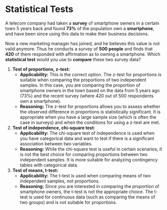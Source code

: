 # Statistical Tests

A telecom company had taken a **survey** of smartphone owners in a certain town 5 years back and found **73%** of the population own a **smartphone**, and have been since using this data to make their business decisions.

Now a new marketing manager has joined, and he believes this value is not valid anymore. Thus he conducts a survey of **500 people** and finds that **420** of them responded with affirmation as to owning a smartphone.  Which **statistical test** would you use to **compare** these two survey data?



1. **Test of proportions, z-test:**
   * **Applicability:** This is the correct option. The z-test for proportions is suitable when comparing the proportions of two independent samples. In this case, you are comparing the proportion of smartphone owners in the town based on the data from 5 years ago (73%) and the recent survey (where 420 out of 500 respondents own a smartphone).
   * **Reasoning:** The z-test for proportions allows you to assess whether the observed difference in proportions is statistically significant. It is appropriate when you have a large sample size (which is often the case in surveys) and when the conditions for using a z-test are met.
2. **Test of independence, chi-square test:**
   * **Applicability:** The chi-square test of independence is used when you have categorical data and want to test if there is a significant association between two variables.
   * **Reasoning:** While the chi-square test is useful in certain scenarios, it is not the best choice for comparing proportions between two independent samples. It is more suitable for analyzing contingency tables with categorical data.
3. **Test of means, t-test:**
   * **Applicability:** The t-test is used when comparing means of two independent samples, not proportions.
   * **Reasoning:** Since you are interested in comparing the proportion of smartphone owners, the t-test is not the appropriate choice. The t-test is used for continuous data (such as comparing the means of two groups) and is not suitable for proportions.

